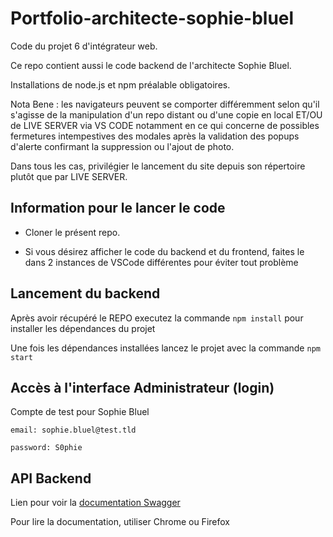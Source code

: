 # Portfolio-architecte-sophie-bluel

Code du projet 6 d'intégrateur web.

Ce repo contient aussi le code backend de l'architecte Sophie Bluel. 

Installations de node.js et npm préalable obligatoires.

Nota Bene : les navigateurs peuvent se comporter différemment selon qu'il s'agisse de la manipulation d'un repo distant
ou d'une copie en local ET/OU de LIVE SERVER via VS CODE notamment en ce qui concerne de possibles fermetures intempestives 
des modales après la validation des popups d'alerte confirmant la suppression ou l'ajout de photo.

Dans tous les cas, privilégier le lancement du site depuis son répertoire plutôt que par LIVE SERVER.

## Information pour le lancer le code

- Cloner le présent repo.

- Si vous désirez afficher le code du backend et du frontend, faites le dans 2 instances de VSCode différentes pour éviter tout problème

## Lancement du backend

Après avoir récupéré le REPO executez la commande `npm install` pour installer les dépendances du projet

Une fois les dépendances installées lancez le projet avec la commande `npm start`

## Accès à l'interface Administrateur (login)

Compte de test pour Sophie Bluel

```
email: sophie.bluel@test.tld

password: S0phie 
```
## API Backend

Lien pour voir la
[documentation Swagger](http://localhost:5678/api-docs/)

Pour lire la documentation, utiliser Chrome ou Firefox
